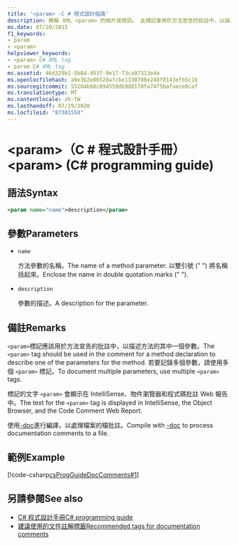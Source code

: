 ```yaml
---
title: '<param> -C # 程式設計指南'
description: 瞭解 XML <param> 的相片或視訊。 此標記會用於方法宣告的批註中，以描述方法的其中一個參數。
ms.date: 07/20/2015
f1_keywords:
- param
- <param>
helpviewer_keywords:
- <param> C# XML tag
- param C# XML tag
ms.assetid: 46d329b1-5b84-4537-9e17-73ca97313e4e
ms.openlocfilehash: a9e3b2e86528afcbe1330788e248f0143efb5c1b
ms.sourcegitcommit: 552b4b60c094559db9d8178fa74f5bafaece0caf
ms.translationtype: MT
ms.contentlocale: zh-TW
ms.lasthandoff: 07/29/2020
ms.locfileid: "87381550"
---
```

# <a name="param-c-programming-guide"></a><span data-ttu-id="bb35c-105">\<param>（C # 程式設計手冊）</span><span class="sxs-lookup"><span data-stu-id="bb35c-105">\<param> (C# programming guide)</span></span>

## <a name="syntax"></a><span data-ttu-id="bb35c-106">語法</span><span class="sxs-lookup"><span data-stu-id="bb35c-106">Syntax</span></span>

```xml
<param name="name">description</param>
```

## <a name="parameters"></a><span data-ttu-id="bb35c-107">參數</span><span class="sxs-lookup"><span data-stu-id="bb35c-107">Parameters</span></span>

- `name`

  <span data-ttu-id="bb35c-108">方法參數的名稱。</span><span class="sxs-lookup"><span data-stu-id="bb35c-108">The name of a method parameter.</span></span> <span data-ttu-id="bb35c-109">以雙引號 (" ") 將名稱括起來。</span><span class="sxs-lookup"><span data-stu-id="bb35c-109">Enclose the name in double quotation marks (" ").</span></span>

- `description`

  <span data-ttu-id="bb35c-110">參數的描述。</span><span class="sxs-lookup"><span data-stu-id="bb35c-110">A description for the parameter.</span></span>

## <a name="remarks"></a><span data-ttu-id="bb35c-111">備註</span><span class="sxs-lookup"><span data-stu-id="bb35c-111">Remarks</span></span>

<span data-ttu-id="bb35c-112">`<param>`標記應該用於方法宣告的批註中，以描述方法的其中一個參數。</span><span class="sxs-lookup"><span data-stu-id="bb35c-112">The `<param>` tag should be used in the comment for a method declaration to describe one of the parameters for the method.</span></span> <span data-ttu-id="bb35c-113">若要記錄多個參數，請使用多個 `<param>` 標記。</span><span class="sxs-lookup"><span data-stu-id="bb35c-113">To document multiple parameters, use multiple `<param>` tags.</span></span>

<span data-ttu-id="bb35c-114">標記的文字 `<param>` 會顯示在 IntelliSense、物件瀏覽器和程式碼批註 Web 報告中。</span><span class="sxs-lookup"><span data-stu-id="bb35c-114">The text for the `<param>` tag is displayed in IntelliSense, the Object Browser, and the Code Comment Web Report.</span></span>

<span data-ttu-id="bb35c-115">使用[-doc](../../language-reference/compiler-options/doc-compiler-option.md)進行編譯，以處理檔案的檔批註。</span><span class="sxs-lookup"><span data-stu-id="bb35c-115">Compile with [-doc](../../language-reference/compiler-options/doc-compiler-option.md) to process documentation comments to a file.</span></span>

## <a name="example"></a><span data-ttu-id="bb35c-116">範例</span><span class="sxs-lookup"><span data-stu-id="bb35c-116">Example</span></span>

[!code-csharp[csProgGuideDocComments#1](~/samples/snippets/csharp/VS_Snippets_VBCSharp/csProgGuideDocComments/CS/DocComments.cs#1)]

## <a name="see-also"></a><span data-ttu-id="bb35c-117">另請參閱</span><span class="sxs-lookup"><span data-stu-id="bb35c-117">See also</span></span>

- [<span data-ttu-id="bb35c-118">C# 程式設計手冊</span><span class="sxs-lookup"><span data-stu-id="bb35c-118">C# programming guide</span></span>](../index.md)
- [<span data-ttu-id="bb35c-119">建議使用的文件註解標籤</span><span class="sxs-lookup"><span data-stu-id="bb35c-119">Recommended tags for documentation comments</span></span>](./recommended-tags-for-documentation-comments.md)
